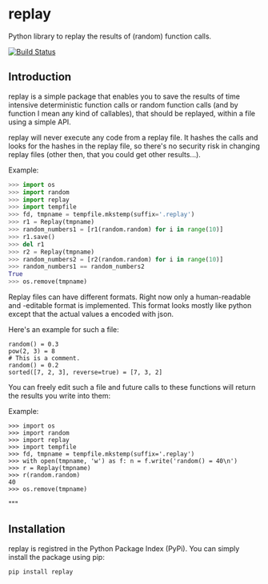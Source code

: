 # replay
Python library to replay the results of (random) function calls.

[![Build Status](https://travis-ci.org/messersm/replay.svg?branch=master)](https://travis-ci.org/messersm/replay)

## Introduction

replay is a simple package that enables you to save the results of
time intensive deterministic function calls or random function calls
(and by function I mean any kind of callables), that should be replayed,
within a file using a simple API.

replay will never execute any code from a replay file. It hashes the
calls and looks for the hashes in the replay file, so there's no
security risk in changing replay files (other then, that you could
get other results...).

Example:
```python
>>> import os
>>> import random
>>> import replay
>>> import tempfile
>>> fd, tmpname = tempfile.mkstemp(suffix='.replay')
>>> r1 = Replay(tmpname)
>>> random_numbers1 = [r1(random.random) for i in range(10)]
>>> r1.save()
>>> del r1
>>> r2 = Replay(tmpname)
>>> random_numbers2 = [r2(random.random) for i in range(10)]
>>> random_numbers1 == random_numbers2
True
>>> os.remove(tmpname)
```

Replay files can have different formats. Right now only a human-readable
and -editable format is implemented. This format looks mostly like python
except that the actual values a encoded with json.

Here's an example for such a file:
```
random() = 0.3
pow(2, 3) = 8
# This is a comment.
random() = 0.2
sorted([7, 2, 3], reverse=true) = [7, 3, 2]
```

You can freely edit such a file and future calls to these functions
will return the results you write into them:

Example:
```
>>> import os
>>> import random
>>> import replay
>>> import tempfile
>>> fd, tmpname = tempfile.mkstemp(suffix='.replay')
>>> with open(tmpname, 'w') as f: n = f.write('random() = 40\n')
>>> r = Replay(tmpname)
>>> r(random.random)
40
>>> os.remove(tmpname)
```
"""

## Installation

replay is registred in the Python Package Index (PyPi). You can simply
install the package using pip:

```shell
pip install replay
```

